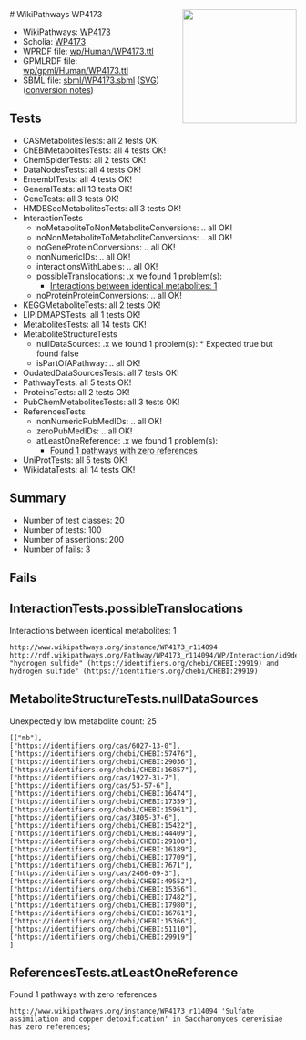<img style="float: right; width: 200px" src="../logo.png" />
# WikiPathways WP4173

* WikiPathways: [WP4173](https://identifiers.org/wikipathways:WP4173)
* Scholia: [WP4173](https://scholia.toolforge.org/wikipathways/WP4173)
* WPRDF file: [wp/Human/WP4173.ttl](../wp/Human/WP4173.ttl)
* GPMLRDF file: [wp/gpml/Human/WP4173.ttl](../wp/gpml/Human/WP4173.ttl)
* SBML file: [sbml/WP4173.sbml](../sbml/WP4173.sbml) ([SVG](../sbml/WP4173.svg)) ([conversion notes](../sbml/WP4173.txt))

## Tests
* CASMetabolitesTests: all 2 tests OK!
* ChEBIMetabolitesTests: all 4 tests OK!
* ChemSpiderTests: all 2 tests OK!
* DataNodesTests: all 4 tests OK!
* EnsemblTests: all 4 tests OK!
* GeneralTests: all 13 tests OK!
* GeneTests: all 3 tests OK!
* HMDBSecMetabolitesTests: all 3 tests OK!
* InteractionTests
    * noMetaboliteToNonMetaboliteConversions: .. all OK!
    * noNonMetaboliteToMetaboliteConversions: .. all OK!
    * noGeneProteinConversions: .. all OK!
    * nonNumericIDs: .. all OK!
    * interactionsWithLabels: .. all OK!
    * possibleTranslocations: .x we found 1 problem(s):
        * [Interactions between identical metabolites: 1](#d59038c4)
    * noProteinProteinConversions: .. all OK!
* KEGGMetaboliteTests: all 2 tests OK!
* LIPIDMAPSTests: all 1 tests OK!
* MetabolitesTests: all 14 tests OK!
* MetaboliteStructureTests
    * nullDataSources: .x we found 1 problem(s):
            * Expected true but found false
    * isPartOfAPathway: .. all OK!
* OudatedDataSourcesTests: all 7 tests OK!
* PathwayTests: all 5 tests OK!
* ProteinsTests: all 2 tests OK!
* PubChemMetabolitesTests: all 3 tests OK!
* ReferencesTests
    * nonNumericPubMedIDs: .. all OK!
    * zeroPubMedIDs: .. all OK!
    * atLeastOneReference: .x we found 1 problem(s):
        * [Found 1 pathways with zero references](#35eb778e)
* UniProtTests: all 5 tests OK!
* WikidataTests: all 14 tests OK!


## Summary

* Number of test classes: 20
* Number of tests: 100
* Number of assertions: 200
* Number of fails: 3

## Fails

<a name="d59038c4" />

## InteractionTests.possibleTranslocations

Interactions between identical metabolites: 1
```
http://www.wikipathways.org/instance/WP4173_r114094 http://rdf.wikipathways.org/Pathway/WP4173_r114094/WP/Interaction/id9de8c188 "hydrogen sulfide" (https://identifiers.org/chebi/CHEBI:29919) and 
hydrogen sulfide" (https://identifiers.org/chebi/CHEBI:29919)
```

<a name="919041ad" />

## MetaboliteStructureTests.nullDataSources

Unexpectedly low metabolite count: 25
```
[["mb"],
["https://identifiers.org/cas/6027-13-0"],
["https://identifiers.org/chebi/CHEBI:57476"],
["https://identifiers.org/chebi/CHEBI:29036"],
["https://identifiers.org/chebi/CHEBI:16857"],
["https://identifiers.org/cas/1927-31-7"],
["https://identifiers.org/cas/53-57-6"],
["https://identifiers.org/chebi/CHEBI:16474"],
["https://identifiers.org/chebi/CHEBI:17359"],
["https://identifiers.org/chebi/CHEBI:15961"],
["https://identifiers.org/cas/3805-37-6"],
["https://identifiers.org/chebi/CHEBI:15422"],
["https://identifiers.org/chebi/CHEBI:44409"],
["https://identifiers.org/chebi/CHEBI:29108"],
["https://identifiers.org/chebi/CHEBI:16189"],
["https://identifiers.org/chebi/CHEBI:17709"],
["https://identifiers.org/chebi/CHEBI:7671"],
["https://identifiers.org/cas/2466-09-3"],
["https://identifiers.org/chebi/CHEBI:49552"],
["https://identifiers.org/chebi/CHEBI:15356"],
["https://identifiers.org/chebi/CHEBI:17482"],
["https://identifiers.org/chebi/CHEBI:17980"],
["https://identifiers.org/chebi/CHEBI:16761"],
["https://identifiers.org/chebi/CHEBI:15366"],
["https://identifiers.org/chebi/CHEBI:51110"],
["https://identifiers.org/chebi/CHEBI:29919"]
]
```

<a name="35eb778e" />

## ReferencesTests.atLeastOneReference

Found 1 pathways with zero references
```
http://www.wikipathways.org/instance/WP4173_r114094 'Sulfate assimilation and copper detoxification' in Saccharomyces cerevisiae has zero references; 
```

